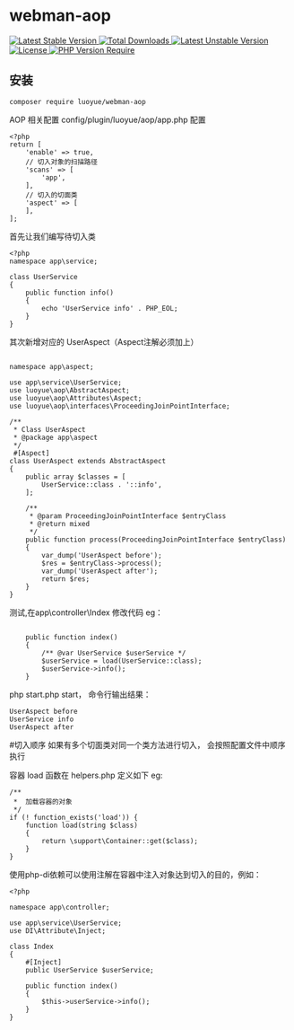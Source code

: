 # webman-aop

<a href="https://packagist.org/packages/luoyue/webman-aop">
    <img src="http://poser.pugx.org/luoyue/webman-aop/version.svg" alt="Latest Stable Version">
</a>
<a href="https://packagist.org/packages/luoyue/webman-aop">
    <img src="http://poser.pugx.org/luoyue/webman-aop/downloads.svg" alt="Total Downloads">
</a>
<a href="https://packagist.org/packages/luoyue/webman-aop">
    <img src="http://poser.pugx.org/luoyue/webman-aop/v/unstable.svg" alt="Latest Unstable Version">
</a>
<a href="https://packagist.org/packages/luoyue/webman-aop">
    <img src="http://poser.pugx.org/luoyue/webman-aop/license.svg" alt="License">
</a>
<a href="https://packagist.org/packages/luoyue/webman-aop">
    <img src="http://poser.pugx.org/luoyue/webman-aop/require/php" alt="PHP Version Require">
</a>


## 安装
```
composer require luoyue/webman-aop
```

AOP 相关配置
config/plugin/luoyue/aop/app.php 配置
```
<?php
return [
    'enable' => true,
    // 切入对象的扫描路径
    'scans' => [
        'app',
    ],
    // 切入的切面类
    'aspect' => [
    ],
];
```
首先让我们编写待切入类 
```
<?php
namespace app\service;

class UserService
{
    public function info()
    {
        echo 'UserService info' . PHP_EOL;
    }
}
```
其次新增对应的 UserAspect（Aspect注解必须加上）

```

namespace app\aspect;

use app\service\UserService;
use luoyue\aop\AbstractAspect;
use luoyue\aop\Attributes\Aspect;
use luoyue\aop\interfaces\ProceedingJoinPointInterface;

/**
 * Class UserAspect
 * @package app\aspect
 */
 #[Aspect]
class UserAspect extends AbstractAspect
{
    public array $classes = [
        UserService::class . '::info',
    ];

    /**
     * @param ProceedingJoinPointInterface $entryClass
     * @return mixed
     */
    public function process(ProceedingJoinPointInterface $entryClass)
    {
        var_dump('UserAspect before');
        $res = $entryClass->process();
        var_dump('UserAspect after');
        return $res;
    }
}
```

测试,在app\controller\Index 修改代码 eg：

```

    public function index()
    {
        /** @var UserService $userService */
        $userService = load(UserService::class);
        $userService->info();
    }

```
php start.php start， 命令行输出结果：
```
UserAspect before 
UserService info
UserAspect after 
```
#切入顺序
如果有多个切面类对同一个类方法进行切入， 会按照配置文件中顺序执行

容器 load 函数在 helpers.php 定义如下 eg:
```
/**
 *  加载容器的对象
 */
if (! function_exists('load')) {
    function load(string $class)
    {
        return \support\Container::get($class);
    }
}
```

使用php-di依赖可以使用注解在容器中注入对象达到切入的目的，例如：


```
<?php

namespace app\controller;

use app\service\UserService;
use DI\Attribute\Inject;

class Index
{
    #[Inject]
    public UserService $userService;

    public function index()
    {
        $this->userService->info();
    }
}
```